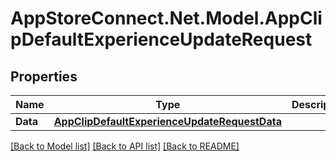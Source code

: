 # AppStoreConnect.Net.Model.AppClipDefaultExperienceUpdateRequest

## Properties

Name | Type | Description | Notes
------------ | ------------- | ------------- | -------------
**Data** | [**AppClipDefaultExperienceUpdateRequestData**](AppClipDefaultExperienceUpdateRequestData.md) |  | 

[[Back to Model list]](../README.md#documentation-for-models) [[Back to API list]](../README.md#documentation-for-api-endpoints) [[Back to README]](../README.md)

